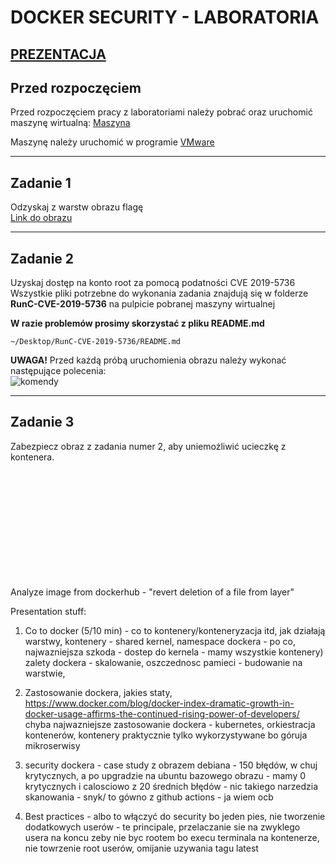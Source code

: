 # DOCKER SECURITY - LABORATORIA


## [PREZENTACJA](https://docs.google.com/presentation/d/1NpSKP3a9LD0olcxBPlbMGAGW8fOFvbmn/edit?usp=sharing&ouid=107243582246751591466&rtpof=true&sd=true)


## Przed rozpoczęciem

Przed rozpoczęciem pracy z laboratoriami należy pobrać oraz uruchomić maszynę wirtualną: [Maszyna](https://1drv.ms/u/s!AvkfILhpQ62nhFH_BMR7wTQoOB6_?e=jjwcUx)

Maszynę należy uruchomić w programie [VMware](https://www.vmware.com/pl/products/workstation-player/workstation-player-evaluation.html)

---

## Zadanie 1

Odzyskaj z warstw obrazu flagę
<br/>
[Link do obrazu](https://hub.docker.com/layers/qxxxb/layers/latest/images/sha256-a89678536727abc0fbfe693b19ac0f8454502351dc792dabbee47bc9ab7420b2?context=explore)

---
## Zadanie 2

Uzyskaj dostęp na konto root za pomocą podatności CVE 2019-5736 <br/>
Wszystkie pliki potrzebne do wykonania zadania znajdują się w folderze **RunC-CVE-2019-5736** na pulpicie pobranej maszyny wirtualnej <br/>

**W razie problemów prosimy skorzystać z pliku README.md**
```
~/Desktop/RunC-CVE-2019-5736/README.md
```

**UWAGA!** Przed każdą próbą uruchomienia obrazu należy wykonać następujące polecenia:<br/>
![komendy](https://cdn.discordapp.com/attachments/279340834074263561/932684626512728124/unknown.png)

---
## Zadanie 3

Zabezpiecz obraz z zadania numer 2, aby uniemożliwić ucieczkę z kontenera.

<br/><br/>
---
<br/><br/><br/><br/><br/><br/>
Analyze image from dockerhub - "revert deletion of a file from layer"

Presentation stuff:

1. Co to docker (5/10 min) - co to kontenery/konteneryzacja itd, jak działają warstwy, kontenery - shared kernel, namespace dockera - po co, najwazniejsza szkoda - dostep do kernela - mamy wszystkie kontenery) zalety dockera - skalowanie, oszczednosc pamieci - budowanie na warstwie, 
2. Zastosowanie dockera, jakies staty, https://www.docker.com/blog/docker-index-dramatic-growth-in-docker-usage-affirms-the-continued-rising-power-of-developers/
 chyba najwazniejsze zastosowanie dockera - kubernetes, orkiestracja kontenerów,
 kontenery praktycznie tylko wykorzystywane bo góruja mikroserwisy
3. security dockera - case study z obrazem debiana - 150 błędów, w chuj krytycznych, a po upgradzie na ubuntu bazowego obrazu - mamy 0 krytycznych i calosciowo z 20 średnich błędów - nic takiego
narzedzia skanowania - snyk/ to gówno z github actions - ja wiem ocb

4. Best practices - albo to włączyć do security bo jeden pies, 
nie tworzenie dodatkowych userów - te principale,
przelaczanie sie na zwyklego usera na koncu zeby nie byc rootem bo execu terminala na kontenerze, nie towrzenie root userów, omijanie uzywania tagu latest
